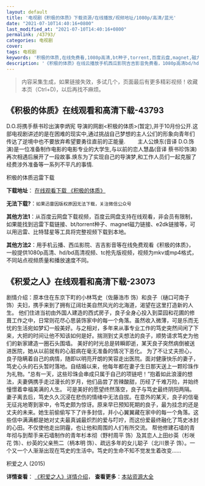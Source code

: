 ```yaml
---
layout: default
title: '电视剧《积极的体质》下载资源/在线播放/视频地址/1080p/高清/蓝光'
date: "2021-07-10T14:40:16+0800"
last_modified_at: "2021-07-10T14:40:16+0800"
permalink: /43793/
categories: 电视剧
cover:
tags: 电视剧
keywords: '积极的体质,在线免费看,1080p高清,bt种子,torrent,百度云盘,magnet,磁力链,迅雷下载资源'
description: '《积极的体质》在线云播放手机西瓜影院吉吉影音免费看，1080p高清bd/hd未删减完整版和tc抢先枪版，mkv/mp4格式，附带bt/torrent种子、magnet/磁力链、百度云盘、网盘资源迅雷下载链接'
---
```


>内容采集生成，如果链接失效，多试几个，页面最后有更多精彩视频！收藏本页（Ctrl+D)，以后再找不麻烦。


## 《积极的体质》在线观看和高清下载-43793

D.O.将携手蔡书珍出演李炳宪 导演的网剧&lt;积极的体质&gt;(暂定),并于10月份公开.这部电视剧讲述的是在困难的现实中,通过挑战自己梦想的主人公们的形象向青年们传达了逆境中也不要放弃希望要勇往直前的正能量. 　　主人公焕东(音译 D.O.饰演)是一位准备制作电影的电影专业的大学生,与以前的恋人慧晶(音译 蔡书珍饰演)再次相遇后展开了一段故事.焕东为了实现自己的导演梦,和工作人员们一起克服了经费涉外准备等一系列不平凡的事情.


积极的体质迅雷下载

**下载地址**： [在线观看下载 《积极的体质》](https://www.993dy.com//vod-detail-id-8143.html) 


**无法下载?**：`如果迅雷因版权原因无法下载，关注微信公众号 `

**其他方法1**：从百度云网盘下载视频，百度云网盘支持在线观看，非会员有限制，如果能找到迅雷下载链接、bt/torrent种子、magnet磁力链接、e2dk链接等，可以用迅雷、比特彗星等工具将完整视频下载到本地。

**其他方法2**：用手机云播、西瓜影院、吉吉影音等在线免费观看《积极的体质》，一般提供1080p高清、hd/bd高清视频、tc抢先版视频，视频为mkv或mp4格式，不同站点视频质量和播放速度不同。


## 《积爱之人》在线观看和高清下载-23073

剧情介绍：原本住在东京下町的小林笃史（佐藤浩市 饰）和良子（樋口可南子 饰）夫妇，携手来到了拥有辽阔壮美自然风光的北海道，渴望在这里打造新的人生。   他们住进当初由外国人建造的西式房子，良子全身心投入到菜园和花圃的修葺工作之中，日常则花尽心思装饰家中的每一个角落。虽然收入微薄，可是乐而无忧的生活宛如梦幻一般美好。与之相对，多年来从事专业工作的笃史突然间闲了下来，大把的时间让他不知该如何是好。揣测到丈夫想法的良子，顺势请求笃史为他们的新家建造一圈石头围墙。   美好的时光总是转瞬即逝，某天良子突然病倒被送进医院，她从以前就有的心脏病在毫无准备的情况下恶化。   为了不让丈夫担心，良子隐瞒着自己的病情，随即以明亮开朗的笑容走出医院。面对健康快乐的妻子，笃史心头的石头暂时落地。自结婚以来，他每年都在妻子生日那天送上一颗珍珠作为礼物。“总有一天，这些珍珠会串成只属于自己的项链吧！”抱着如此浪漫的想法，夫妻俩携手走过漫长的岁月，他们品尝了苦辣酸甜，历经了千难万险，并始终憧憬着幸福美满的人生。   可是美好的愿望终然落空，良子与笃史最终阴阳两隔。   妻子离去后，笃史久久沉浸在悲伤的情绪中无法自拔。在意外的某天，良子的信毫无征兆地寄到家中，令笃史颇为惊讶。原来早已预知死期的良子，最为挂念的还是丈夫的未来。她生前偷偷写下了许多封信，并小心翼翼藏在家中的每一个角落。这些信中满满都是她对丈夫最真诚最炽烈的爱与叮咛，而这份爱最终融化了笃史冰封的心田。不仅使他走出阴霾，也让他和周围的人们有所交流。   帮他修建石墙的青年彻与到帮手来石墙制作的青年杉本彻（野村周平 饰）及其恋人上田纱英（杉咲花 饰）、纱英的父亲熊二（柄本明 饰）、疏远多年的女儿聪子（北川景子 饰）。一个又一个人渐渐出现在笃史的生活中。笃史的生命不知不觉发生着改变……


积爱之人 (2015)

**详情查看**： [《积爱之人》详情介绍](/movie/23073/)， **查看更多**：[本站资源大全](/movie/t/all/)

